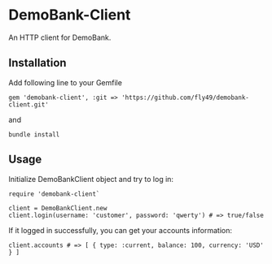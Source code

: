 # DemoBank-Client
An HTTP client for DemoBank.
## Installation
Add following line to your Gemfile
```
gem 'demobank-client', :git => 'https://github.com/fly49/demobank-client.git'
```
and
```
bundle install
```
## Usage
Initialize DemoBankClient object and try to log in:
```
require 'demobank-client`

client = DemoBankClient.new
client.login(username: 'customer', password: 'qwerty') # => true/false
```
If it logged in successfully, you can get your accounts information:
```
client.accounts # => [ { type: :current, balance: 100, currency: 'USD' } ]
```
